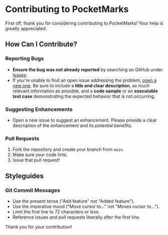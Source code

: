 # Contributing to PocketMarks

First off, thank you for considering contributing to PocketMarks! Your help is greatly appreciated.

## How Can I Contribute?

### Reporting Bugs

- **Ensure the bug was not already reported** by searching on GitHub under [Issues](https://github.com/YOUR_USERNAME/YOUR_REPOSITORY/issues).
- If you're unable to find an open issue addressing the problem, [open a new one](https://github.com/YOUR_USERNAME/YOUR_REPOSITORY/issues/new). Be sure to include a **title and clear description**, as much relevant information as possible, and a **code sample** or an **executable test case** demonstrating the expected behavior that is not occurring.

### Suggesting Enhancements

- Open a new issue to suggest an enhancement. Please provide a clear description of the enhancement and its potential benefits.

### Pull Requests

1.  Fork the repository and create your branch from `main`.
2.  Make sure your code lints.
3.  Issue that pull request!

## Styleguides

### Git Commit Messages

- Use the present tense ("Add feature" not "Added feature").
- Use the imperative mood ("Move cursor to..." not "Moves cursor to...").
- Limit the first line to 72 characters or less.
- Reference issues and pull requests liberally after the first line.

Thank you for your contribution!
